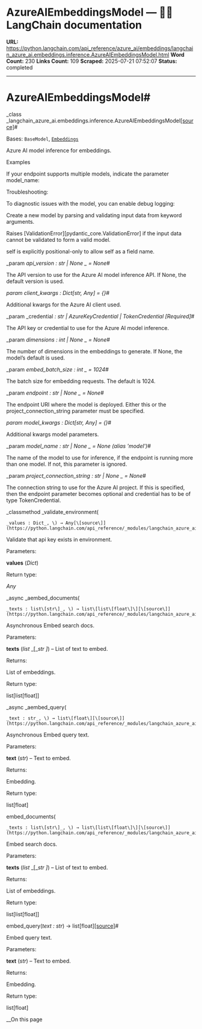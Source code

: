 # AzureAIEmbeddingsModel — 🦜🔗 LangChain  documentation

**URL:** https://python.langchain.com/api_reference/azure_ai/embeddings/langchain_azure_ai.embeddings.inference.AzureAIEmbeddingsModel.html
**Word Count:** 230
**Links Count:** 109
**Scraped:** 2025-07-21 07:52:07
**Status:** completed

---

# AzureAIEmbeddingsModel\#

_class _langchain\_azure\_ai.embeddings.inference.AzureAIEmbeddingsModel[\[source\]](https://python.langchain.com/api_reference/_modules/langchain_azure_ai/embeddings/inference.html#AzureAIEmbeddingsModel)\#     

Bases: `BaseModel`, [`Embeddings`](https://python.langchain.com/api_reference/core/embeddings/langchain_core.embeddings.embeddings.Embeddings.html#langchain_core.embeddings.embeddings.Embeddings "langchain_core.embeddings.embeddings.Embeddings")

Azure AI model inference for embeddings.

Examples

If your endpoint supports multiple models, indicate the parameter model\_name:

Troubleshooting:     

To diagnostic issues with the model, you can enable debug logging:

Create a new model by parsing and validating input data from keyword arguments.

Raises \[ValidationError\]\[pydantic\_core.ValidationError\] if the input data cannot be validated to form a valid model.

self is explicitly positional-only to allow self as a field name.

_param _api\_version _: str | None_ _ = None_\#     

The API version to use for the Azure AI model inference API. If None, the default version is used.

_param _client\_kwargs _: Dict\[str, Any\]__ = \{\}_\#     

Additional kwargs for the Azure AI client used.

_param _credential _: str | AzureKeyCredential | TokenCredential_ _\[Required\]_\#     

The API key or credential to use for the Azure AI model inference.

_param _dimensions _: int | None_ _ = None_\#     

The number of dimensions in the embeddings to generate. If None, the model’s default is used.

_param _embed\_batch\_size _: int_ _ = 1024_\#     

The batch size for embedding requests. The default is 1024.

_param _endpoint _: str | None_ _ = None_\#     

The endpoint URI where the model is deployed. Either this or the project\_connection\_string parameter must be specified.

_param _model\_kwargs _: Dict\[str, Any\]__ = \{\}_\#     

Additional kwargs model parameters.

_param _model\_name _: str | None_ _ = None_ _\(alias 'model'\)_\#     

The name of the model to use for inference, if the endpoint is running more than one model. If not, this parameter is ignored.

_param _project\_connection\_string _: str | None_ _ = None_\#     

The connection string to use for the Azure AI project. If this is specified, then the endpoint parameter becomes optional and credential has to be of type TokenCredential.

_classmethod _validate\_environment\(

    _values : Dict_, \) → Any[\[source\]](https://python.langchain.com/api_reference/_modules/langchain_azure_ai/embeddings/inference.html#AzureAIEmbeddingsModel.validate_environment)\#     

Validate that api key exists in environment.

Parameters:     

**values** \(_Dict_\)

Return type:     

_Any_

_async _aembed\_documents\(

    _texts : list\[str\]_, \) → list\[list\[float\]\][\[source\]](https://python.langchain.com/api_reference/_modules/langchain_azure_ai/embeddings/inference.html#AzureAIEmbeddingsModel.aembed_documents)\#     

Asynchronous Embed search docs.

Parameters:     

**texts** \(_list_ _\[__str_ _\]_\) – List of text to embed.

Returns:     

List of embeddings.

Return type:     

list\[list\[float\]\]

_async _aembed\_query\(

    _text : str_, \) → list\[float\][\[source\]](https://python.langchain.com/api_reference/_modules/langchain_azure_ai/embeddings/inference.html#AzureAIEmbeddingsModel.aembed_query)\#     

Asynchronous Embed query text.

Parameters:     

**text** \(_str_\) – Text to embed.

Returns:     

Embedding.

Return type:     

list\[float\]

embed\_documents\(

    _texts : list\[str\]_, \) → list\[list\[float\]\][\[source\]](https://python.langchain.com/api_reference/_modules/langchain_azure_ai/embeddings/inference.html#AzureAIEmbeddingsModel.embed_documents)\#     

Embed search docs.

Parameters:     

**texts** \(_list_ _\[__str_ _\]_\) – List of text to embed.

Returns:     

List of embeddings.

Return type:     

list\[list\[float\]\]

embed\_query\(_text : str_\) → list\[float\][\[source\]](https://python.langchain.com/api_reference/_modules/langchain_azure_ai/embeddings/inference.html#AzureAIEmbeddingsModel.embed_query)\#     

Embed query text.

Parameters:     

**text** \(_str_\) – Text to embed.

Returns:     

Embedding.

Return type:     

list\[float\]

__On this page